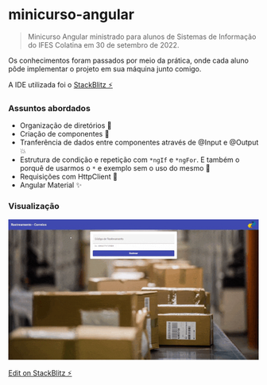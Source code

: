 # minicurso-angular

> Minicurso Angular ministrado para alunos de Sistemas de Informação do IFES Colatina em 30 de setembro de 2022.

Os conhecimentos foram passados por meio da prática, onde cada aluno pôde implementar o projeto em sua máquina junto comigo.

A IDE utilizada foi o [StackBlitz ⚡️](https://stackblitz.com)

### Assuntos abordados

- Organização de diretórios 📁
- Criação de componentes 🧱
- Tranferência de dados entre componentes através de @Input e @Output 💥
- Estrutura de condição e repetição com `*ngIf` e `*ngFor`. E também o porquê de usarmos o `*` e exemplo sem o uso do mesmo 💫
- Requisições com HttpClient 🔌
- Angular Material ✨

### Visualização

![](https://github.com/dougmbarcellos/minicurso-angular/blob/main/example/mini%20curso%20angular.gif)

[Edit on StackBlitz ⚡️](https://stackblitz.com/edit/angular-ivy-sfmy1n)
